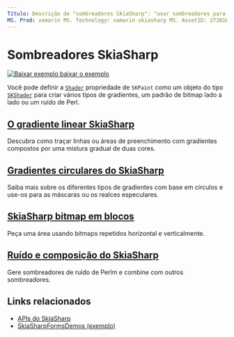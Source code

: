 ```yaml
---
Título: Descrição de "sombreadores SkiaSharp": "usar sombreadores para criar gradientes, blocos de bitmap e ruídos de Perl."
MS. Prod: xamarin MS. Technology: xamarin-skiasharp MS. AssetID: 272B1BEB-0CBC-4E81-A3B9-A9C69AEE3722 autor: davidbritch MS. Author: dabritch MS. Date: 08/23/2018 no-loc: [ Xamarin.Forms , Xamarin.Essentials ]
---
```


# <a name="skiasharp-shaders"></a>Sombreadores SkiaSharp

[![Baixar exemplo ](~/media/shared/download.png) baixar o exemplo](https://docs.microsoft.com/samples/xamarin/xamarin-forms-samples/skiasharpforms-demos)

Você pode definir a [`Shader`](xref:SkiaSharp.SKPaint.Shader) propriedade de `SKPaint` como um objeto do tipo [`SKShader`](xref:SkiaSharp.SKShader) para criar vários tipos de gradientes, um padrão de bitmap lado a lado ou um ruído de Perl.

## <a name="the-skiasharp-linear-gradient"></a>[O gradiente linear SkiaSharp](linear-gradient.md)

Descubra como traçar linhas ou áreas de preenchimento com gradientes compostos por uma mistura gradual de duas cores.

## <a name="skiasharp-circular-gradients"></a>[Gradientes circulares do SkiaSharp](circular-gradients.md)

Saiba mais sobre os diferentes tipos de gradientes com base em círculos e use-os para as máscaras ou os realces especulares.

## <a name="skiasharp-bitmap-tiling"></a>[SkiaSharp bitmap em blocos](bitmap-tiling.md)

Peça uma área usando bitmaps repetidos horizontal e verticalmente.

## <a name="skiasharp-noise-and-composing"></a>[Ruído e composição do SkiaSharp](noise.md)

Gere sombreadores de ruído de Perlm e combine com outros sombreadores.

## <a name="related-links"></a>Links relacionados

- [APIs do SkiaSharp](https://docs.microsoft.com/dotnet/api/skiasharp)
- [SkiaSharpFormsDemos (exemplo)](https://docs.microsoft.com/samples/xamarin/xamarin-forms-samples/skiasharpforms-demos)
